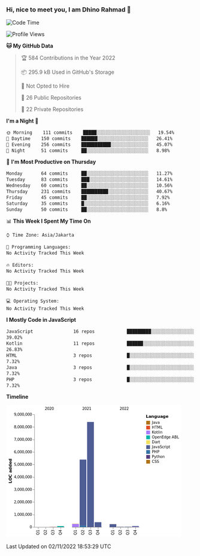 ### Hi, nice to meet you, I am Dhino Rahmad 👋
<!--START_SECTION:waka-->
![Code Time](http://img.shields.io/badge/Code%20Time-0%20secs-blue)

![Profile Views](http://img.shields.io/badge/Profile%20Views-0-blue)

**🐱 My GitHub Data** 

> 🏆 584 Contributions in the Year 2022
 > 
> 📦 295.9 kB Used in GitHub's Storage 
 > 
> 🚫 Not Opted to Hire
 > 
> 📜 26 Public Repositories 
 > 
> 🔑 22 Private Repositories  
 > 
**I'm a Night 🦉** 

```text
🌞 Morning    111 commits    █████░░░░░░░░░░░░░░░░░░░░   19.54% 
🌆 Daytime    150 commits    ██████░░░░░░░░░░░░░░░░░░░   26.41% 
🌃 Evening    256 commits    ███████████░░░░░░░░░░░░░░   45.07% 
🌙 Night      51 commits     ██░░░░░░░░░░░░░░░░░░░░░░░   8.98%

```
📅 **I'm Most Productive on Thursday** 

```text
Monday       64 commits     ██░░░░░░░░░░░░░░░░░░░░░░░   11.27% 
Tuesday      83 commits     ███░░░░░░░░░░░░░░░░░░░░░░   14.61% 
Wednesday    60 commits     ██░░░░░░░░░░░░░░░░░░░░░░░   10.56% 
Thursday     231 commits    ██████████░░░░░░░░░░░░░░░   40.67% 
Friday       45 commits     ██░░░░░░░░░░░░░░░░░░░░░░░   7.92% 
Saturday     35 commits     █░░░░░░░░░░░░░░░░░░░░░░░░   6.16% 
Sunday       50 commits     ██░░░░░░░░░░░░░░░░░░░░░░░   8.8%

```


📊 **This Week I Spent My Time On** 

```text
⌚︎ Time Zone: Asia/Jakarta

💬 Programming Languages: 
No Activity Tracked This Week

🔥 Editors: 
No Activity Tracked This Week

🐱‍💻 Projects: 
No Activity Tracked This Week

💻 Operating System: 
No Activity Tracked This Week

```

**I Mostly Code in JavaScript** 

```text
JavaScript               16 repos            █████████░░░░░░░░░░░░░░░░   39.02% 
Kotlin                   11 repos            ██████░░░░░░░░░░░░░░░░░░░   26.83% 
HTML                     3 repos             █░░░░░░░░░░░░░░░░░░░░░░░░   7.32% 
Java                     3 repos             █░░░░░░░░░░░░░░░░░░░░░░░░   7.32% 
PHP                      3 repos             █░░░░░░░░░░░░░░░░░░░░░░░░   7.32%

```


**Timeline**

![Chart not found](https://raw.githubusercontent.com/Dhino12/Dhino12/master/charts/bar_graph.png) 


 Last Updated on 02/11/2022 18:53:29 UTC
<!--END_SECTION:waka-->
 
